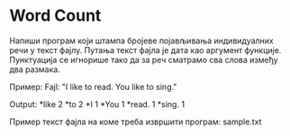 # Word Count

Напиши програм који штампа бројеве појављивања индивидуалних речи у текст фајлу. Путања текст фајла је дата као аргумент функције. Пунктуација се игнорише тако да за реч сматрамо сва слова између два размака.

Пример:
Fajl:
"I like to read. You like to sing."

Output:
*like    2
*to  2
*I   1
*You 1
*read.    1
*sing.    1


Пример текст фајла на коме треба извршити програм: sample.txt
